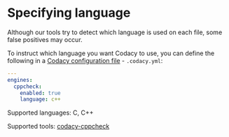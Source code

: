 # Specifying language

Although our tools try to detect which language is used on each file, some false positives may occur.

To instruct which language you want Codacy to use, you can define the following in a [Codacy configuration file](codacy-configuration-file.md) - `.codacy.yml`:

```yaml
---
engines:
  cppcheck:
    enabled: true
    language: c++
```

Supported languages: C, C++

Supported tools: [codacy-cppcheck](https://github.com/codacy/codacy-cppcheck)
